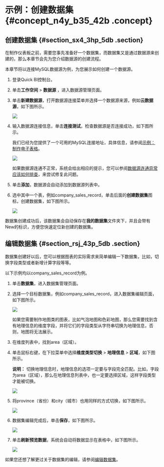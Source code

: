 # 示例：创建数据集 {#concept_n4y_b35_42b .concept}

## 创建数据集 {#section_sx4_3hp_5db .section}

在制作仪表板之前，需要您事先准备好一个数据集，而数据集又是通过数据源来创建的，那么本章节会先为您介绍数据源的创建流程。

本章节将以连接MySQL数据源为例，为您展示如何创建一个数据源。

1.  登录Quick BI控制台。
2.  单击**工作空间** \> **数据源** ，进入数据源管理页面。
3.  单击**新建数据源**，打开数据源连接菜单并选择一个数据源来源，例如**云数据源**，如下图所示。

    ![](http://static-aliyun-doc.oss-cn-hangzhou.aliyuncs.com/assets/img/16449/15363186517490_zh-CN.png)

4.  输入数据源连接信息，单击**连接测试**，检查数据源是否连接成功，如下图所示。

    我们已经为您提供了一个可用的MySQL连接地址，具体信息，请参阅[示例：制作电子表格](cn.zh-CN/快速入门/示例：制作电子表格.md#)。

    ![](http://static-aliyun-doc.oss-cn-hangzhou.aliyuncs.com/assets/img/16449/15363186527491_zh-CN.png)

    如果数据源连通不正常，系统会给出相应的提示，您可以参阅[数据源连通异常应该如何排查](https://help.aliyun.com/document_detail/54950.html?spm=a2c4g.11186623.2.8.I5jjCh)，来尝试修复此问题。

5.  单击**添加**，数据源会自动添加到数据源列表中。
6.  选中其中一个表，例如company\_sales\_record，单击后面的**创建数据集**图标，创建数据集，如下图所示。

    ![](http://static-aliyun-doc.oss-cn-hangzhou.aliyuncs.com/assets/img/16449/15363186527492_zh-CN.png)


数据集创建成功后，该数据集会自动保存在**我的数据集**文件夹下，并且会带有New的标识，方便您快速定位新创建的数据集。

## 编辑数据集 {#section_rsj_43p_5db .section}

数据集创建好以后，您可以根据图表的实际需求来简单编辑一下数据集，比如，切换字段类型或者新增计算字段等等。

以下示例均以company\_sales\_record为例。

1.  单击**数据集**，进入数据集管理页面。
2.  选择一个目标数据集，例如company\_sales\_record，进入数据集编辑页面，如下图所示。

    ![](http://static-aliyun-doc.oss-cn-hangzhou.aliyuncs.com/assets/img/16449/15363186527493_zh-CN.png)

    如果您需要制作地图类的图表，比如气泡地图和色彩地图，那么您需要找到含有地理信息的维度字段，并将它们的字段类型从字符串切换为地理信息，否则，地图将无法展示。

3.  在维度列表中，找到area（区域）。
4.  单击鼠标右键，在下拉菜单中选择**维度类型切换** \> **地理信息** \> **区域**，如下图所示。

    **说明：** 切换地理信息时，地理信息的选项一定要与字段完全匹配。比如，字段为area（区域），那么在地理信息列表中，也一定要选择区域，这样字段类型才能被切换。

    ![](http://static-aliyun-doc.oss-cn-hangzhou.aliyuncs.com/assets/img/16449/15363186527494_zh-CN.png)

5.  将province（省份）和city（城市）也用同样的方式切换，如下图所示。

    ![](http://static-aliyun-doc.oss-cn-hangzhou.aliyuncs.com/assets/img/16449/15363186527495_zh-CN.png)

6.  数据集编辑完成后，单击**保存**，如下图所示。

    ![](http://static-aliyun-doc.oss-cn-hangzhou.aliyuncs.com/assets/img/16449/15363186527496_zh-CN.png)

7.  单击**刷新预览数据**，系统会自动将数据显示在表格中，如下图所示。

    ![](http://static-aliyun-doc.oss-cn-hangzhou.aliyuncs.com/assets/img/16449/15363186537497_zh-CN.png)


如果您还想了解更过关于数据集的编辑，请参阅[编辑数据集](cn.zh-CN/快速入门/数据建模/管理数据集/编辑数据集.md#)。

